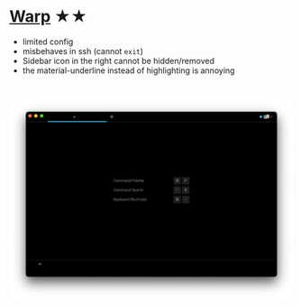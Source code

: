 # [Warp](https://www.warp.dev) ★★


- limited config
- misbehaves in ssh (cannot `exit`)
- Sidebar icon in the right cannot be hidden/removed
- the material-underline instead of highlighting is annoying



<br>

![Screenshot](warp.png)
